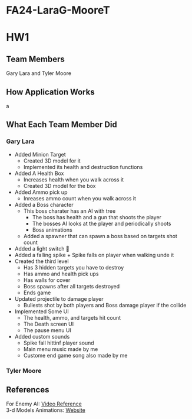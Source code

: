 # FA24-LaraG-MooreT
# HW1 
## Team Members
Gary Lara and Tyler Moore 
## How Application Works
a

## What Each Team Member Did
### Gary Lara
* Added Minion Target
  + Created 3D model for it
  + Implemented its health and destruction functions
* Added A Health Box
  + Increases health when you walk across it
  + Created 3D model for the box
* Added Ammo pick up
  + Inreases ammo count when you walk across it
*  Added a Boss character
    + This boss charater has an AI with tree
      +  The boss has health and a gun that shoots the player
      +  The bosses AI looks at the player and periodically shoots
      +  Boss animations
    + Added a spawner that can spawn a boss based on targets shot count
* Added a light switch 🥳
* Added a falling spike
      + Spike falls on player when walking unde it
* Created the third level
    + Has 3 hidden targets you have to destroy
    + Has ammo and health pick ups
    + Has walls for cover
    + Boss spawns after all targets destroyed
    + Ends game
* Updated projectile to damage player
    + Bullests shot by both players and Boss damage player if the collide
* Implemented Some UI
    + The health, ammo, and targets hit count
    + The Death screen UI
    + The pause menu UI
* Added custom sounds
    + Spike fall hittinf player sound
    + Main menu music made by me
    + Custome end game song also made by me
### Tyler Moore

## References
For Enemy AI: [Video Reference](https://www.youtube.com/watch?v=DQqhJCoC4bQ&t=610s&ab_channel=RyanLale)  
3-d Models Animations: [Website](https://www.mixamo.com/#/?limit=48&page=1&query=idle&type=Motion%2CMotionPack)
